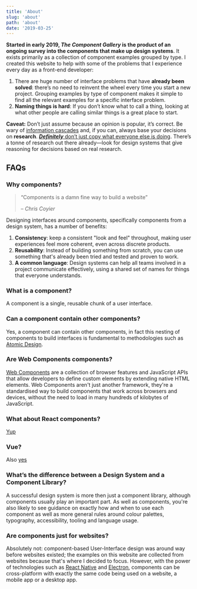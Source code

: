 ```yaml
---
title: 'About'
slug: 'about'
path: 'about'
date: '2019-03-25'
---
```


**Started in early 2019, _The Component Gallery_ is the product of an ongoing survey into the components that make up design systems**. It exists primarily as a collection of component examples grouped by type. I created this website to help with some of the problems that I experience every day as a front-end developer:

1. There are huge number of interface problems that have **already been solved**: there’s no need to reinvent the wheel every time you start a new project. Grouping examples by type of component makes it simple to find all the relevant examples for a specific interface problem.
2. **Naming things is hard**: If you don’t know what to call a thing, looking at what other people are calling similar things is a great place to start.

**Caveat:** Don’t just assume because an opinion is popular, it’s correct. Be wary of [information cascades](https://en.wikipedia.org/wiki/Information_cascade) and, if you can, always base your decisions on **research**. [**_Definitely_** don’t just copy what everyone else is doing](https://noti.st/stephenhay/nLABeP/i-don-t-care-what-airbnb-is-doing-and-neither-should-you). There’s a tonne of research out there already—look for design systems that give reasoning for decisions based on real research.

## FAQs

### Why components?

> “Components is a damn fine way to build a website”
>
> – <cite>Chris Coyier</cite>

Designing interfaces around components, specifically components from a design system, has a number of benefits:

1. **Consistency**: keep a consistent "look and feel" throughout, making user experiences feel more coherent, even across discrete products.
2. **Reusability**: Instead of building something from scratch, you can use something that's already been tried and tested and proven to work.
3. **A common language**: Design systems can help all teams involved in a project communicate effectively, using a shared set of names for things that everyone understands.

### What is a component?

A component is a single, reusable chunk of a user interface.

### Can a component contain other components?

Yes, a component can contain other components, in fact this nesting of components to build interfaces is fundamental to methodologies such as [Atomic Design](http://bradfrost.com/blog/post/atomic-web-design/).

### Are Web Components components?

[Web Components](https://www.webcomponents.org/introduction) are a collection of browser features and JavaScript APIs that allow developers to define custom elements by extending native HTML elements. Web Components aren't just another framework, they're a standardised way to build components that work across browsers and devices, without the need to load in many hundreds of kilobytes of JavaScript.

### What about React components?

[Yup](https://reactjs.org/docs/components-and-props.html)

<!-- **Short answer:** Yes -->

<!-- **Longer answer**React is a great way to start thinking of user interfaces in a component-based way. While you _could_ put your whole interface in one single react component, you'll quickly see the benefit of splitting recurring patterns into separate component files, each with their own props, state, and methods. -->

### Vue?

Also [yes](https://vuejs.org/v2/guide/components.html)

### What’s the difference between a Design System and a Component Library?

A successful design system is more then just a component library, although components usually play an important part. As well as components, you're also likely to see guidance on exactly how and when to use each component as well as more general rules around colour palettes, typography, accessibility, tooling and language usage.

### Are components just for websites?

Absolutely not: component-based User-Interface design was around way before websites existed; the examples on this website are collected from websites because that's where I decided to focus. However, with the power of technologies such as [React Native](https://facebook.github.io/react-native/) and [Electron](https://electronjs.org/), components can be cross-platform with exactly the same code being used on a website, a mobile app or a desktop app.
